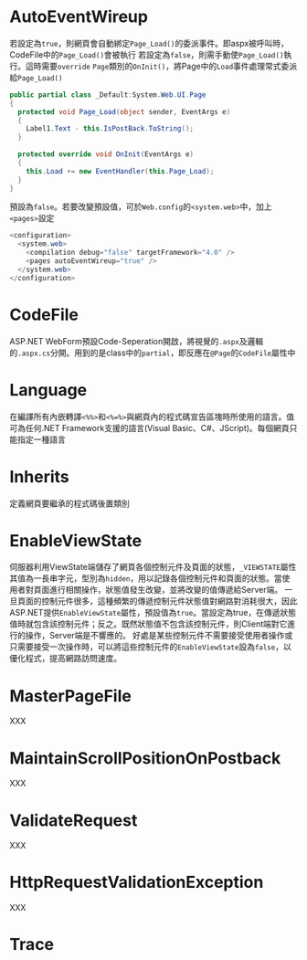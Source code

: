# AutoEventWireup

若設定為`true`，則網頁會自動綁定`Page_Load()`的委派事件。即aspx被呼叫時，CodeFile中的`Page_Load()`會被執行
若設定為`false`，則需手動使`Page_Load()`執行。這時需要`override` `Page`類別的`OnInit()`，將Page中的`Load`事件處理常式委派給`Page_Load()`
```C#
public partial class _Default:System.Web.UI.Page
{
  protected void Page_Load(object sender, EventArgs e)
  {
    Label1.Text - this.IsPostBack.ToString();
  }
  
  protected override void OnInit(EventArgs e)
  {
    this.Load += new EventHandler(this.Page_Load);
  }
}
```
預設為`false`。若要改變預設值，可於`Web.config`的`<system.web>`中，加上`<pages>`設定
```C#
<configuration>
  <system.web>
    <compilation debug="false" targetFramework="4.0" />
    <pages autoEventWireup="true" />
  </system.web>
</configuration>
```

# CodeFile

ASP.NET WebForm預設Code-Seperation開啟，將視覺的`.aspx`及邏輯的`.aspx.cs`分開。用到的是class中的`partial`，即反應在`@Page`的`CodeFile`屬性中

# Language

在編譯所有內嵌轉譯`<%%>`和`<%=%>`與網頁內的程式碼宣告區塊時所使用的語言。值可為任何.NET Framework支援的語言(Visual Basic、C#、JScript)。每個網頁只能指定一種語言

# Inherits

定義網頁要繼承的程式碼後置類別

# EnableViewState

伺服器利用ViewState端儲存了網頁各個控制元件及頁面的狀態，`_VIEWSTATE`屬性其值為一長串字元，型別為`hidden`，用以記錄各個控制元件和頁面的狀態。當使用者對頁面進行相關操作，狀態值發生改變，並將改變的值傳遞給Server端。
一旦頁面的控制元件很多，這種頻繁的傳遞控制元件狀態值對網路對消耗很大，因此ASP.NET提供`EnableViewState`屬性，預設值為`true`。當設定為true，在傳遞狀態值時就包含該控制元件；反之。既然狀態值不包含該控制元件，則Client端對它進行的操作，Server端是不響應的。
好處是某些控制元件不需要接受使用者操作或只需要接受一次操作時，可以將這些控制元件的`EnableViewState`設為`false`，以優化程式，提高網路訪問速度。

# MasterPageFile

XXX

# MaintainScrollPositionOnPostback

XXX

# ValidateRequest

XXX

# HttpRequestValidationException

XXX

# Trace
